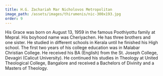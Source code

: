 ```yaml
---
title: H.G. Zachariah Mar Nicholovos Metropolitan
image_path: /assets/images/thirumenis/nic-300x193.jpg
order: 9
---
```

His Grace was born on August 13, 1959 in the famous Poothiyottu family at Mepral. His boyhood name was Cheriyachen. He has three brothers and one sister. He studied in different schools in Kerala until he finished his High school. The first two years of his college education was in Malabar Christian College. He received his BA (English) from the St. Joseph College, Devagiri (Calicut University). He continued his studies in Theology at United Theological College, Bangalore and received a Bachelors of Divinity and a Masters of Theology.